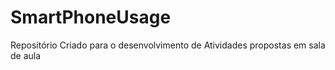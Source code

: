 # SmartPhoneUsage
Repositório Criado para o desenvolvimento de Atividades propostas em sala de aula
